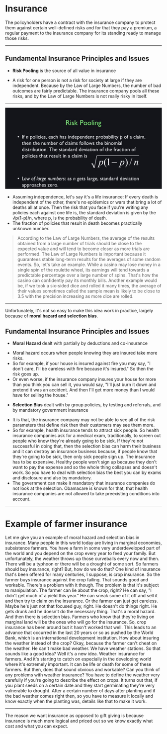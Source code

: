 # Insurance

The policyholders have a contract with the insurance company to protect them against certain well-defined risks and for that they pay a premium, a regular payment to the insurance company for its standing ready to manage those risks. 

----
## Fundamental Insurance Principles and Issues
* **Risk Pooling** is the source of all value in insurance
 - A risk for one person is not a risk for society at large if they are independent. Because by the Law of Large Numbers, the number of bad outcomes are fairly predictable. The insurance company pools all these risks, and by the Law of Large Numbers is not really risky in itself.

----
![Risk Pooling](Images/FM13.JPG "Risk Pooling")

* Assuming independence, let's say it's a life insurance: If every death is independent of the other, there's no epidemics or wars that bring a lot of deaths all at once. Then the risk that you face if you're writing any policies each against one life is, the standard deviation is given by the √p(1-p)/n, where p, is the probability of death.
* The fraction of policies that result in death becomes practically unknown number.

> According to the Law of Large Numbers, the average of the results obtained from a large number of trials should be close to the expected value and will tend to become closer as more trials are performed. The Law of Large Numbers is important because it guarantees stable long-term results for the averages of some random events. So, let's take an example. While a casino may lose money in a single spin of the roulette wheel, its earnings will tend towards a predictable percentage over a large number of spins. That's how the casino can confidently pay its monthly bills. Another example would be, if we took a six-sided dice and rolled it many times, the average of their values sometimes called the sample mean is likely to be close to 3.5 with the precision increasing as more dice are rolled.

----
Unfortunately, it's not so easy to make this idea work in practice, largely because of **moral hazard and selection bias**.

## Fundamental Insurance Principles and Issues
* **Moral Hazard** dealt with partially by deductions and co-insurance
 - Moral hazard occurs when people knowing they are insured take more risks.
 - So for example, if your house is insured against fire you may say, "I don't care, I'll be careless with fire because it's insured." So then the risk goes up. 
 - Or even worse, if the insurance company insures your house for more than you think you can sell it, you would say, "I'll just burn it down and pretend it was an accident. And then I'll get more money than I would have for selling the house." 
* **Selection Bias** dealt with by group policies, by testing and referrals, and by mandatory government insurance
 - It is that, the insurance company may not be able to see all of the risk parameters that define risk then their customers may see them more.
 - So for example, health insurance tends to attract sick people. So health insurance companies ask for a medical exam, traditionally, to screen out people who know they're already going to be sick. If they're not successful in doing that, then the selection bias can harm their business and it can destroy an insurance business because, if people know that they're going to be sick, then only sick people sign up. The insurance has to be expensive. Healthy people won't sign up because they don't want to pay the expense and so the whole thing collapses and doesn't work. So you have to deal with selection bias the best you can by exams and disclosure and also by mandatory. 
 - The government can make it mandatory that insurance companies do not look at the selection. Obamacare is known for that, that health insurance companies are not allowed to take preexisting conditions into account.

----
# Example of farmer insurance
Let me give you an example of moral hazard and selection bias in insurance. Many people in this world today are living in marginal economies, subsistence farmers. You have a farm in some very underdeveloped part of the world and you depend on the crop every year to feed your family. But unfortunately, the weather throws up those curveballs every now and then. There will be a typhoon or there will be a drought of some sort. So farmers should buy insurance, right? But, how do we do that? One kind of insurance that's been offered for many centuries, I suppose, is crop insurance. So the farmer buys insurance against the crop failing. That sounds good and workable. There's a problem with it though. The problem is that it's subject to manipulation. The farmer can lie about the crop, right? He can say, "I didn't get much of a yield this year." He can sneak some of it off and sell it and then try to claim on the insurance. Or the farmer can just get careless. Maybe he's just not that focused guy, right. He doesn't do things right. He gets drunk and he doesn't do the necessary thing. That's a moral hazard. And then there is selection bias. Farmers who know that they're living on marginal land will be the ones who will go for the insurance. So, crop insurance has been around but it hasn't worked that well. This leads to an advance that occurred in the last 20 years or so as pushed by the World Bank, which is an international development institution. How about insuring the weather instead of the crop? Okay, because the farmer can't cheat on the weather. He can't make bad weather. We have weather stations. So that sounds like a good idea? Well it's a new idea. Weather insurance for farmers. And it's starting to catch on especially in the developing world where it's extremely important. It can be life or death for some of these farmers. But then, does that sound obvious and workable? Can you think of any problems with weather insurance? You have to define the weather very carefully if you're going to describe the effect on crops. It turns out that, if you plant seeds on a certain date and they start germinating they're very vulnerable to drought. After a certain number of days after planting and if the bad weather comes right then, so you have to measure it locally and know exactly when the planting was, details like that to make it work.


----
The reason we want insurance as opposed to gift giving is because insurance is much more logical and priced out so we know exactly what cost and what you can expect.